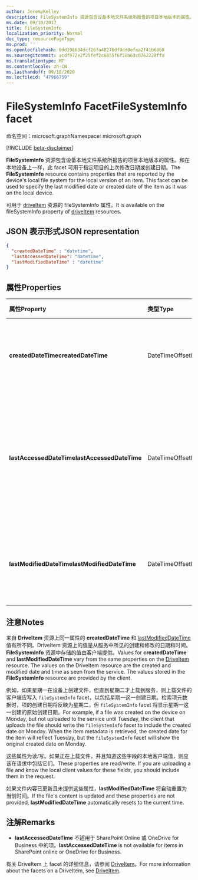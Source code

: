 ```yaml
---
author: JeremyKelley
description: FileSystemInfo 资源包含设备本地文件系统所报告的项目本地版本的属性。
ms.date: 09/10/2017
title: FileSystemInfo
localization_priority: Normal
doc_type: resourcePageType
ms.prod: ''
ms.openlocfilehash: 0dd198634dcf26fa48276df9dd0efea2f41b68b8
ms.sourcegitcommit: acdf972e2f25fef2c6855f6f28a63c0762228ffa
ms.translationtype: MT
ms.contentlocale: zh-CN
ms.lasthandoff: 09/18/2020
ms.locfileid: "47966759"
---
```

# <a name="filesysteminfo-facet"></a><span data-ttu-id="cb872-103">FileSystemInfo Facet</span><span class="sxs-lookup"><span data-stu-id="cb872-103">FileSystemInfo facet</span></span>

<span data-ttu-id="cb872-104">命名空间：microsoft.graph</span><span class="sxs-lookup"><span data-stu-id="cb872-104">Namespace: microsoft.graph</span></span>

[!INCLUDE [beta-disclaimer](../../includes/beta-disclaimer.md)]

<span data-ttu-id="cb872-p101">**FileSystemInfo** 资源包含设备本地文件系统所报告的项目本地版本的属性。和在本地设备上一样，此 facet 可用于指定项目的上次修改日期或创建日期。</span><span class="sxs-lookup"><span data-stu-id="cb872-p101">The **FileSystemInfo** resource contains properties that are reported by the device's local file system for the local version of an item. This facet can be used to specify the last modified date or created date of the item as it was on the local device.</span></span>

<span data-ttu-id="cb872-107">可用于 [driveItem][item-resource] 资源的 fileSystemInfo 属性。</span><span class="sxs-lookup"><span data-stu-id="cb872-107">It is available on the fileSystemInfo property of [driveItem][item-resource] resources.</span></span>

## <a name="json-representation"></a><span data-ttu-id="cb872-108">JSON 表示形式</span><span class="sxs-lookup"><span data-stu-id="cb872-108">JSON representation</span></span>

<!-- {
  "blockType": "resource",
  "optionalProperties": [
    "lastAccessedDateTime"
  ],
  "@odata.type": "microsoft.graph.fileSystemInfo"
}-->

```json
{
  "createdDateTime" : "datetime",
  "lastAccessedDateTime": "datetime",
  "lastModifiedDateTime" : "datetime"
}
```

## <a name="properties"></a><span data-ttu-id="cb872-109">属性</span><span class="sxs-lookup"><span data-stu-id="cb872-109">Properties</span></span>

| <span data-ttu-id="cb872-110">属性</span><span class="sxs-lookup"><span data-stu-id="cb872-110">Property</span></span>                 | <span data-ttu-id="cb872-111">类型</span><span class="sxs-lookup"><span data-stu-id="cb872-111">Type</span></span>           | <span data-ttu-id="cb872-112">说明</span><span class="sxs-lookup"><span data-stu-id="cb872-112">Description</span></span>                                                                                                          |
| :----------------------- | :------------- | :------------------------------------------------------------------------------------------------------------------- |
| <span data-ttu-id="cb872-113">**createdDateTime**</span><span class="sxs-lookup"><span data-stu-id="cb872-113">**createdDateTime**</span></span>      | <span data-ttu-id="cb872-114">DateTimeOffset</span><span class="sxs-lookup"><span data-stu-id="cb872-114">DateTimeOffset</span></span> | <span data-ttu-id="cb872-115">在客户端创建文件时的 UTC 日期和时间。</span><span class="sxs-lookup"><span data-stu-id="cb872-115">The UTC date and time the file was created on a client.</span></span>                                                              |
| <span data-ttu-id="cb872-116">**lastAccessedDateTime**</span><span class="sxs-lookup"><span data-stu-id="cb872-116">**lastAccessedDateTime**</span></span> | <span data-ttu-id="cb872-117">DateTimeOffset</span><span class="sxs-lookup"><span data-stu-id="cb872-117">DateTimeOffset</span></span> | <span data-ttu-id="cb872-118">上次访问文件时的 UTC 日期和时间。</span><span class="sxs-lookup"><span data-stu-id="cb872-118">The UTC date and time the file was last accessed.</span></span> <span data-ttu-id="cb872-119">仅可用于[最近的文件列表](../api/drive-recent.md)。</span><span class="sxs-lookup"><span data-stu-id="cb872-119">Available for the [recent file list](../api/drive-recent.md) only.</span></span> |
| <span data-ttu-id="cb872-120">**lastModifiedDateTime**</span><span class="sxs-lookup"><span data-stu-id="cb872-120">**lastModifiedDateTime**</span></span> | <span data-ttu-id="cb872-121">DateTimeOffset</span><span class="sxs-lookup"><span data-stu-id="cb872-121">DateTimeOffset</span></span> | <span data-ttu-id="cb872-122">在客户端上次修改文件时的 UTC 日期和时间。</span><span class="sxs-lookup"><span data-stu-id="cb872-122">The UTC date and time the file was last modified on a client.</span></span>                                                        |

## <a name="notes"></a><span data-ttu-id="cb872-123">注意</span><span class="sxs-lookup"><span data-stu-id="cb872-123">Notes</span></span>

<span data-ttu-id="cb872-p103">来自 **DriveItem** 资源上同一属性的 **createdDateTime** 和 [lastModifiedDateTime](driveitem.md) 值有所不同。DriveItem 资源上的值是从服务中所见的创建和修改的日期和时间。**FileSystemInfo** 资源中存储的值由客户端提供。</span><span class="sxs-lookup"><span data-stu-id="cb872-p103">Values for **createdDateTime** and **lastModifiedDateTime** vary from the same properties on the [DriveItem](driveitem.md) resource. The values on the DriveItem resource are the created and modified date and time as seen from the service. The values stored in the **FileSystemInfo** resource are provided by the client.</span></span>

<span data-ttu-id="cb872-p104">例如，如果星期一在设备上创建文件，但直到星期二才上载到服务，则上载文件的客户端应写入 `fileSystemInfo` facet，以包括星期一这一创建日期。检索项元数据时，项的创建日期将反映为星期二，但 `fileSystemInfo` facet 将显示星期一这一创建的原始创建日期。</span><span class="sxs-lookup"><span data-stu-id="cb872-p104">For example, if a file was created on the device on Monday, but not uploaded to the service until Tuesday, the client that uploads the file should write the `fileSystemInfo` facet to include the created date on Monday. When the item metadata is retrieved, the created date for the item will reflect Tuesday, but the `fileSystemInfo` facet will show the original created date on Monday.</span></span>

<span data-ttu-id="cb872-p105">这些属性为读/写。如果正在上载文件，并且知道这些字段的本地客户端值，则应该在请求中包括它们。</span><span class="sxs-lookup"><span data-stu-id="cb872-p105">These properties are read/write. If you are uploading a file and know the local client values for these fields, you should include them in the request.</span></span>

<span data-ttu-id="cb872-131">如果文件内容已更新且未提供这些属性，**lastModifiedDateTime** 将自动重置为当前时间。</span><span class="sxs-lookup"><span data-stu-id="cb872-131">If the file's content is updated and these properties are not provided, **lastModifiedDateTime** automatically resets to the current time.</span></span>

## <a name="remarks"></a><span data-ttu-id="cb872-132">注解</span><span class="sxs-lookup"><span data-stu-id="cb872-132">Remarks</span></span>

* <span data-ttu-id="cb872-133">**lastAccessedDateTime** 不适用于 SharePoint Online 或 OneDrive for Business 中的项。</span><span class="sxs-lookup"><span data-stu-id="cb872-133">**lastAccessedDateTime** is not available for items in SharePoint online or OneDrive for Business.</span></span>

<span data-ttu-id="cb872-134">有关 DriveItem 上 facet 的详细信息，请参阅 [DriveItem](driveitem.md)。</span><span class="sxs-lookup"><span data-stu-id="cb872-134">For more information about the facets on a DriveItem, see [DriveItem](driveitem.md).</span></span>

[item-resource]: ../resources/driveitem.md

<!--
{
  "type": "#page.annotation",
  "description": "The fileSystemInfo facet provides information about date created and modified by clients.",
  "keywords": "fileSystemInfo,client,system info,onedrive",
  "section": "documentation",
  "tocPath": "Facets/FileSystemInfo",
  "suppressions": []
}
-->


